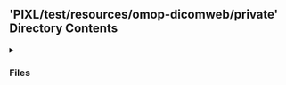 ## 'PIXL/test/resources/omop-dicomweb/private' Directory Contents

<details>
<summary>
<h3> Files </h3> 

</summary>

| **Data** | **User docs** |
| :--- | :--- |
| PERSON_LINKS.parquet | README.md |
| PROCEDURE_OCCURRENCE_LINKS.parquet | |

</details>


